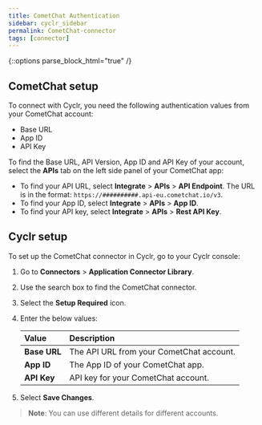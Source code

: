 ```yaml
---
title: CometChat Authentication
sidebar: cyclr_sidebar
permalink: CometChat-connector
tags: [connector]
---
```

{::options parse_block_html="true" /}
<section class="card">

## CometChat setup

To connect with Cyclr, you need the following authentication values from your CometChat account:

- Base URL
- App ID
- API Key

To find the Base URL, API Version, App ID and API Key of your account, select the **APIs** tab on the left side panel of your CometChat app:

*  To find your API URL, select **Integrate** > **APIs** > **API Endpoint**. The URL is in the format: `https://##########.api-eu.cometchat.io/v3`.
*  To find your App ID, select **Integrate** > **APIs** > **App ID**.
*  To find your API key, select **Integrate** > **APIs** > **Rest API Key**.

</section>
<section class="card">

## Cyclr setup

To set up the CometChat connector in Cyclr, go to your Cyclr console:

1. Go to **Connectors** > **Application Connector Library**.

2. Use the search box to find the CometChat connector.

3. Select the **Setup Required** icon.

4. Enter the below values:

   | **Value**          | **Description**                             |
   | :----------------- | :------------------------------------------ |
   | **Base URL**   | The API URL from your CometChat account.     |
   | **App ID**   | The App ID of your CometChat app.   |
   | **API Key**   | API key for your CometChat account.  |

5. Select **Save Changes**.

> **Note**: You can use different details for different accounts.

</section>
